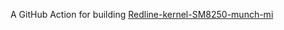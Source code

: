 A GitHub Action for building [Redline-kernel-SM8250-munch-mi](https://github.com/Rohail33/RealKing-kernel-SM8250/tree/munch-mi)
